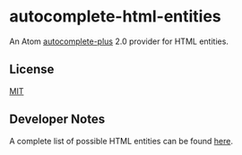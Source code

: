 # autocomplete-html-entities

An Atom [autocomplete-plus][autocomplete-plus] 2.0 provider for HTML entities.

## License

[MIT](https://raw.githubusercontent.com/lee-dohm/autocomplete-html-entities/master/LICENSE.md)

[autocomplete-plus]: https://atom.io/packages/autocomplete-plus

## Developer Notes
A complete list of possible HTML entities can be found [here](https://dev.w3.org/html5/html-author/charref).
